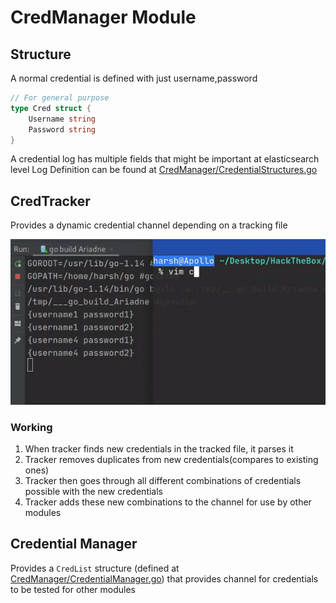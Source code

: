 # CredManager Module
## Structure
A normal credential is defined with just username,password 
```go
// For general purpose
type Cred struct {
	Username string
	Password string
}
```

A credential log has multiple fields that might be important at elasticsearch level
Log Definition can be found at [CredManager/CredentialStructures.go](../../../CredManager/CredentialStructures.go)

## CredTracker
Provides a dynamic credential channel depending on a tracking file

![GIF](../../Images/CredTrackerInAction.gif)

### Working
1. When tracker finds new credentials in the tracked file, it parses it
2. Tracker removes duplicates from new credentials(compares to existing ones)
3. Tracker then goes through all different combinations of credentials possible with the new credentials
4. Tracker adds these new combinations to the channel for use by other modules

## Credential Manager
Provides a `CredList` structure (defined at [CredManager/CredentialManager.go](../../../CredManager/CredentialManager.go))
that provides channel for credentials to be tested for other modules
